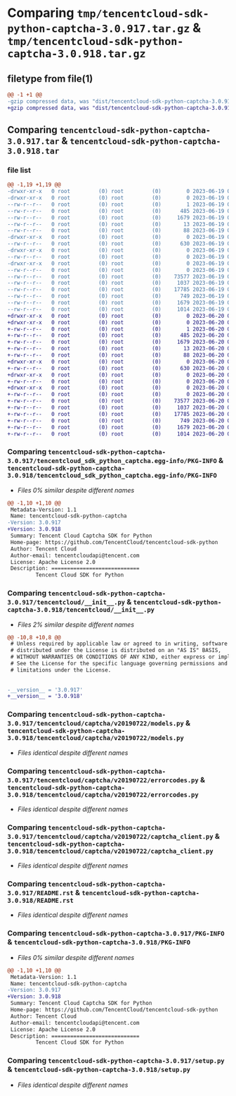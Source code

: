# Comparing `tmp/tencentcloud-sdk-python-captcha-3.0.917.tar.gz` & `tmp/tencentcloud-sdk-python-captcha-3.0.918.tar.gz`

## filetype from file(1)

```diff
@@ -1 +1 @@
-gzip compressed data, was "dist/tencentcloud-sdk-python-captcha-3.0.917.tar", last modified: Mon Jun 19 00:19:32 2023, max compression
+gzip compressed data, was "dist/tencentcloud-sdk-python-captcha-3.0.918.tar", last modified: Tue Jun 20 02:34:40 2023, max compression
```

## Comparing `tencentcloud-sdk-python-captcha-3.0.917.tar` & `tencentcloud-sdk-python-captcha-3.0.918.tar`

### file list

```diff
@@ -1,19 +1,19 @@
-drwxr-xr-x   0 root         (0) root         (0)        0 2023-06-19 00:19:32.000000 tencentcloud-sdk-python-captcha-3.0.917/
-drwxr-xr-x   0 root         (0) root         (0)        0 2023-06-19 00:19:32.000000 tencentcloud-sdk-python-captcha-3.0.917/tencentcloud_sdk_python_captcha.egg-info/
--rw-r--r--   0 root         (0) root         (0)        1 2023-06-19 00:19:32.000000 tencentcloud-sdk-python-captcha-3.0.917/tencentcloud_sdk_python_captcha.egg-info/dependency_links.txt
--rw-r--r--   0 root         (0) root         (0)      485 2023-06-19 00:19:32.000000 tencentcloud-sdk-python-captcha-3.0.917/tencentcloud_sdk_python_captcha.egg-info/SOURCES.txt
--rw-r--r--   0 root         (0) root         (0)     1679 2023-06-19 00:19:32.000000 tencentcloud-sdk-python-captcha-3.0.917/tencentcloud_sdk_python_captcha.egg-info/PKG-INFO
--rw-r--r--   0 root         (0) root         (0)       13 2023-06-19 00:19:32.000000 tencentcloud-sdk-python-captcha-3.0.917/tencentcloud_sdk_python_captcha.egg-info/top_level.txt
--rw-r--r--   0 root         (0) root         (0)       88 2023-06-19 00:19:32.000000 tencentcloud-sdk-python-captcha-3.0.917/setup.cfg
-drwxr-xr-x   0 root         (0) root         (0)        0 2023-06-19 00:19:32.000000 tencentcloud-sdk-python-captcha-3.0.917/tencentcloud/
--rw-r--r--   0 root         (0) root         (0)      630 2023-06-19 00:19:32.000000 tencentcloud-sdk-python-captcha-3.0.917/tencentcloud/__init__.py
-drwxr-xr-x   0 root         (0) root         (0)        0 2023-06-19 00:19:32.000000 tencentcloud-sdk-python-captcha-3.0.917/tencentcloud/captcha/
--rw-r--r--   0 root         (0) root         (0)        0 2023-06-19 00:19:32.000000 tencentcloud-sdk-python-captcha-3.0.917/tencentcloud/captcha/__init__.py
-drwxr-xr-x   0 root         (0) root         (0)        0 2023-06-19 00:19:32.000000 tencentcloud-sdk-python-captcha-3.0.917/tencentcloud/captcha/v20190722/
--rw-r--r--   0 root         (0) root         (0)        0 2023-06-19 00:19:32.000000 tencentcloud-sdk-python-captcha-3.0.917/tencentcloud/captcha/v20190722/__init__.py
--rw-r--r--   0 root         (0) root         (0)    73577 2023-06-19 00:19:32.000000 tencentcloud-sdk-python-captcha-3.0.917/tencentcloud/captcha/v20190722/models.py
--rw-r--r--   0 root         (0) root         (0)     1037 2023-06-19 00:19:32.000000 tencentcloud-sdk-python-captcha-3.0.917/tencentcloud/captcha/v20190722/errorcodes.py
--rw-r--r--   0 root         (0) root         (0)    17785 2023-06-19 00:19:32.000000 tencentcloud-sdk-python-captcha-3.0.917/tencentcloud/captcha/v20190722/captcha_client.py
--rw-r--r--   0 root         (0) root         (0)      749 2023-06-19 00:19:32.000000 tencentcloud-sdk-python-captcha-3.0.917/README.rst
--rw-r--r--   0 root         (0) root         (0)     1679 2023-06-19 00:19:32.000000 tencentcloud-sdk-python-captcha-3.0.917/PKG-INFO
--rw-r--r--   0 root         (0) root         (0)     1014 2023-06-19 00:19:32.000000 tencentcloud-sdk-python-captcha-3.0.917/setup.py
+drwxr-xr-x   0 root         (0) root         (0)        0 2023-06-20 02:34:40.000000 tencentcloud-sdk-python-captcha-3.0.918/
+drwxr-xr-x   0 root         (0) root         (0)        0 2023-06-20 02:34:40.000000 tencentcloud-sdk-python-captcha-3.0.918/tencentcloud_sdk_python_captcha.egg-info/
+-rw-r--r--   0 root         (0) root         (0)        1 2023-06-20 02:34:40.000000 tencentcloud-sdk-python-captcha-3.0.918/tencentcloud_sdk_python_captcha.egg-info/dependency_links.txt
+-rw-r--r--   0 root         (0) root         (0)      485 2023-06-20 02:34:40.000000 tencentcloud-sdk-python-captcha-3.0.918/tencentcloud_sdk_python_captcha.egg-info/SOURCES.txt
+-rw-r--r--   0 root         (0) root         (0)     1679 2023-06-20 02:34:40.000000 tencentcloud-sdk-python-captcha-3.0.918/tencentcloud_sdk_python_captcha.egg-info/PKG-INFO
+-rw-r--r--   0 root         (0) root         (0)       13 2023-06-20 02:34:40.000000 tencentcloud-sdk-python-captcha-3.0.918/tencentcloud_sdk_python_captcha.egg-info/top_level.txt
+-rw-r--r--   0 root         (0) root         (0)       88 2023-06-20 02:34:40.000000 tencentcloud-sdk-python-captcha-3.0.918/setup.cfg
+drwxr-xr-x   0 root         (0) root         (0)        0 2023-06-20 02:34:40.000000 tencentcloud-sdk-python-captcha-3.0.918/tencentcloud/
+-rw-r--r--   0 root         (0) root         (0)      630 2023-06-20 02:34:40.000000 tencentcloud-sdk-python-captcha-3.0.918/tencentcloud/__init__.py
+drwxr-xr-x   0 root         (0) root         (0)        0 2023-06-20 02:34:40.000000 tencentcloud-sdk-python-captcha-3.0.918/tencentcloud/captcha/
+-rw-r--r--   0 root         (0) root         (0)        0 2023-06-20 02:34:40.000000 tencentcloud-sdk-python-captcha-3.0.918/tencentcloud/captcha/__init__.py
+drwxr-xr-x   0 root         (0) root         (0)        0 2023-06-20 02:34:40.000000 tencentcloud-sdk-python-captcha-3.0.918/tencentcloud/captcha/v20190722/
+-rw-r--r--   0 root         (0) root         (0)        0 2023-06-20 02:34:40.000000 tencentcloud-sdk-python-captcha-3.0.918/tencentcloud/captcha/v20190722/__init__.py
+-rw-r--r--   0 root         (0) root         (0)    73577 2023-06-20 02:34:40.000000 tencentcloud-sdk-python-captcha-3.0.918/tencentcloud/captcha/v20190722/models.py
+-rw-r--r--   0 root         (0) root         (0)     1037 2023-06-20 02:34:40.000000 tencentcloud-sdk-python-captcha-3.0.918/tencentcloud/captcha/v20190722/errorcodes.py
+-rw-r--r--   0 root         (0) root         (0)    17785 2023-06-20 02:34:40.000000 tencentcloud-sdk-python-captcha-3.0.918/tencentcloud/captcha/v20190722/captcha_client.py
+-rw-r--r--   0 root         (0) root         (0)      749 2023-06-20 02:34:40.000000 tencentcloud-sdk-python-captcha-3.0.918/README.rst
+-rw-r--r--   0 root         (0) root         (0)     1679 2023-06-20 02:34:40.000000 tencentcloud-sdk-python-captcha-3.0.918/PKG-INFO
+-rw-r--r--   0 root         (0) root         (0)     1014 2023-06-20 02:34:40.000000 tencentcloud-sdk-python-captcha-3.0.918/setup.py
```

### Comparing `tencentcloud-sdk-python-captcha-3.0.917/tencentcloud_sdk_python_captcha.egg-info/PKG-INFO` & `tencentcloud-sdk-python-captcha-3.0.918/tencentcloud_sdk_python_captcha.egg-info/PKG-INFO`

 * *Files 0% similar despite different names*

```diff
@@ -1,10 +1,10 @@
 Metadata-Version: 1.1
 Name: tencentcloud-sdk-python-captcha
-Version: 3.0.917
+Version: 3.0.918
 Summary: Tencent Cloud Captcha SDK for Python
 Home-page: https://github.com/TencentCloud/tencentcloud-sdk-python
 Author: Tencent Cloud
 Author-email: tencentcloudapi@tencent.com
 License: Apache License 2.0
 Description: ============================
         Tencent Cloud SDK for Python
```

### Comparing `tencentcloud-sdk-python-captcha-3.0.917/tencentcloud/__init__.py` & `tencentcloud-sdk-python-captcha-3.0.918/tencentcloud/__init__.py`

 * *Files 2% similar despite different names*

```diff
@@ -10,8 +10,8 @@
 # Unless required by applicable law or agreed to in writing, software
 # distributed under the License is distributed on an "AS IS" BASIS,
 # WITHOUT WARRANTIES OR CONDITIONS OF ANY KIND, either express or implied.
 # See the License for the specific language governing permissions and
 # limitations under the License.
 
 
-__version__ = '3.0.917'
+__version__ = '3.0.918'
```

### Comparing `tencentcloud-sdk-python-captcha-3.0.917/tencentcloud/captcha/v20190722/models.py` & `tencentcloud-sdk-python-captcha-3.0.918/tencentcloud/captcha/v20190722/models.py`

 * *Files identical despite different names*

### Comparing `tencentcloud-sdk-python-captcha-3.0.917/tencentcloud/captcha/v20190722/errorcodes.py` & `tencentcloud-sdk-python-captcha-3.0.918/tencentcloud/captcha/v20190722/errorcodes.py`

 * *Files identical despite different names*

### Comparing `tencentcloud-sdk-python-captcha-3.0.917/tencentcloud/captcha/v20190722/captcha_client.py` & `tencentcloud-sdk-python-captcha-3.0.918/tencentcloud/captcha/v20190722/captcha_client.py`

 * *Files identical despite different names*

### Comparing `tencentcloud-sdk-python-captcha-3.0.917/README.rst` & `tencentcloud-sdk-python-captcha-3.0.918/README.rst`

 * *Files identical despite different names*

### Comparing `tencentcloud-sdk-python-captcha-3.0.917/PKG-INFO` & `tencentcloud-sdk-python-captcha-3.0.918/PKG-INFO`

 * *Files 0% similar despite different names*

```diff
@@ -1,10 +1,10 @@
 Metadata-Version: 1.1
 Name: tencentcloud-sdk-python-captcha
-Version: 3.0.917
+Version: 3.0.918
 Summary: Tencent Cloud Captcha SDK for Python
 Home-page: https://github.com/TencentCloud/tencentcloud-sdk-python
 Author: Tencent Cloud
 Author-email: tencentcloudapi@tencent.com
 License: Apache License 2.0
 Description: ============================
         Tencent Cloud SDK for Python
```

### Comparing `tencentcloud-sdk-python-captcha-3.0.917/setup.py` & `tencentcloud-sdk-python-captcha-3.0.918/setup.py`

 * *Files identical despite different names*

